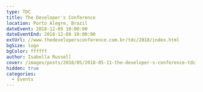 ```yaml
---
type: TDC
title: The Developer's Conference
location: Porto Alegre, Brazil
dateEvent: 2018-12-05 10:00:00
dateEventEnd: 2018-12-08 10:00:00
extUrl: //www.thedevelopersconference.com.br/tdc/2018/index.html
bgSize: logo
bgColor: ffffff
author: Isabella Russell
cover: /images/posts/2018/05/2018-05-11-the-developer-s-conference-tdc-poa/tdc-cover-general-logo.jpg
hidden: true
categories:
  - Events
---
```


